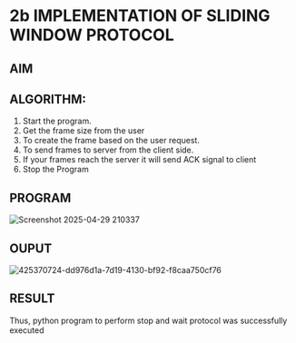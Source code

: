 # 2b IMPLEMENTATION OF SLIDING WINDOW PROTOCOL
## AIM
## ALGORITHM:
1. Start the program.
2. Get the frame size from the user
3. To create the frame based on the user request.
4. To send frames to server from the client side.
5. If your frames reach the server it will send ACK signal to client
6. Stop the Program
## PROGRAM
![Screenshot 2025-04-29 210337](https://github.com/user-attachments/assets/36938087-4141-412c-8491-f995d7f79b50)

## OUPUT
![425370724-dd976d1a-7d19-4130-bf92-f8caa750cf76](https://github.com/user-attachments/assets/d19f54ba-4ddb-44eb-8248-484752c99d1f)

## RESULT
Thus, python program to perform stop and wait protocol was successfully executed
